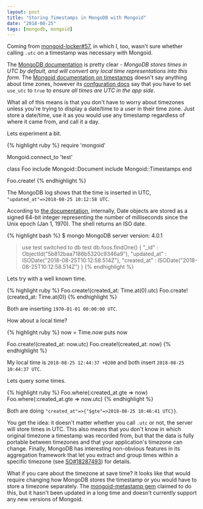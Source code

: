 ```yaml
---
layout: post
title: "Storing Timestamps in MongoDB with Mongoid"
date: "2018-08-25"
tags: [mongodb, mongoid]
---
```

Coming from [mongoid-locker#57](https://github.com/mongoid/mongoid-locker/pull/57), in which I, too, wasn't sure whether calling `.utc` on a timestamp was necessary with Mongoid.

The [MongoDB documentation](https://docs.mongodb.com/manual/tutorial/model-time-data/) is pretty clear - _MongoDB stores times in UTC by default, and will convert any local time representations into this form._ The [Mongoid documentation on timestamps](https://docs.mongodb.com/mongoid/master/tutorials/mongoid-documents/#timestamping) doesn't say anything about time zones, however its [confguration docs](https://docs.mongodb.com/mongoid/master/tutorials/mongoid-configuration/index.html) say that you have to set `use_utc` to `true` to _ensure all times are UTC in the app side_.

What all of this means is that you don't have to worry about timezones unless you're trying to display a date/time to a user in their time zone. Just store a date/time, use it as you would use any timestamp regardless of where it came from, and call it a day.

Lets experiment a bit.

{% highlight ruby %}
require 'mongoid'

Mongoid.connect_to 'test'

class Foo
  include Mongoid::Document
  include Mongoid::Timestamps
end

Foo.create!
{% endhighlight %}

The MongoDB log shows that the time is inserted in UTC, `"updated_at"=>2018-08-25 10:12:58 UTC`.

According to [the documentation](https://docs.mongodb.com/manual/core/shell-types/), internally, Date objects are stored as a signed 64-bit integer representing the number of milliseconds since the Unix epoch (Jan 1, 1970). The shell returns an ISO date.

{% highlight bash %}
$ mongo
MongoDB server version: 4.0.1
> use test
switched to db test
> db.foos.findOne()
{
  "_id" : ObjectId("5b812baa7186b5320c9346a9"),
  "updated_at" : ISODate("2018-08-25T10:12:58.514Z"),
  "created_at" : ISODate("2018-08-25T10:12:58.514Z")
}
{% endhighlight %}

Lets try with a well known time.

{% highlight ruby %}
Foo.create!(created_at: Time.at(0).utc)
Foo.create!(created_at: Time.at(0))
{% endhighlight %}

Both are inserting `1970-01-01 00:00:00 UTC`.

How about a local time?

{% highlight ruby %}
now = Time.now
puts now

Foo.create!(created_at: now.utc)
Foo.create!(created_at: now)
{% endhighlight %}

My local time is `2018-08-25 12:44:37 +0200` and both insert `2018-08-25 10:44:37 UTC`.

Lets query some times.

{% highlight ruby %}
Foo.where(:created_at.gte => now)
Foo.where(:created_at.gte => now.utc)
{% endhighlight %}

Both are doing `"created_at"=>{"$gte"=>2018-08-25 10:46:41 UTC}}`.

You get the idea: it doesn't matter whether you call `.utc` or not, the server will store times in UTC. This also means that you don't know in which original timezone a timestamp was recorded from, but that the data is fully portable between timezones and that your application's timezone can change. Finally, MongoDB has interesting non-obvious features in its aggregation framework that let you extract and group times within a specific timezone (see [SO#18287493](https://stackoverflow.com/questions/18287493/how-to-deal-with-the-timezone-issue-when-storing-dates-in-utc-using-mongod)) for details.

What if you care about the timezone at save time? It looks like that would require changing how MongoDB stores the timestamp or you would have to store a timezone separately. The [mongoid-metastamp gem](https://github.com/sporkd/mongoid-metastamp) claimed to do this, but it hasn't been updated in a long time and doesn't currently support any new versions of Mongoid.



